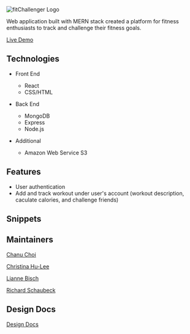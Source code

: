 ![fitChallenger Logo](https://fit-challenger.s3.amazonaws.com/logo-box/logo_transparent.png) 

Web application built with MERN stack created a platform for fitness enthusiasts to track and challenge their fitness goals.

[Live Demo](https://fitchallenger.herokuapp.com/#/)


## Technologies 
- Front End
  - React
  - CSS/HTML

- Back End
  - MongoDB
  - Express
  - Node.js

- Additional
  - Amazon Web Service S3 

## Features 
- User authentication 
- Add and track workout under user's account (workout description, caculate calories, and challenge friends)


## Snippets 

## Maintainers 

[Chanu Choi](https://github.com/HULEE119)

[Christina Hu-Lee](https://github.com/cjchoi97)

[Lianne Bisch](https://github.com/celestialskyz)

[Richard Schaubeck](https://github.com/RSchaubeck)



## Design Docs 
[Design Docs](https://github.com/RSchaubeck/fit-challenger/wiki/Functionality-and-MVP)